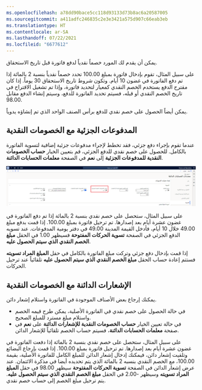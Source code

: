 ```yaml
---
ms.openlocfilehash: a78dd90bace5cc118d93133d73b8ac6a20587005
ms.sourcegitcommit: a411adfc246835c2e3e3421a575d907c66eab3eb
ms.translationtype: HT
ms.contentlocale: ar-SA
ms.lasthandoff: 07/22/2021
ms.locfileid: "6677612"
---
```

يمكن أن يقدم لك المورد خصماً نقدياً لدفع فاتورة قبل تاريخ الاستحقاق. 

على سبيل المثال، تقوم بإدخال فاتورة بمبلغ 100.00 تحدد خصماً نقدياً بنسبة 2 بالمائة إذا تم دفع الفاتورة في غضون 10 أيام. وتكون شروط تاريخ الاستحقاق 30 يوماً. إذا كان مقترح الدفع يستخدم الخصم النقدي كمعيار لتحديد فاتورة، وإذا تم تشغيل الاقتراح في تاريخ الخصم النقدي أو قبله، فسيتم تحديد الفاتورة للدفع، وسيتم إنشاء الدفع مقابل 98.00. 

يمكن أيضاً الحصول على خصم نقدي للدفع برأس الصنف الواحد الذي تم إنشاؤه يدوياً.

## <a name="partial-payments-with-cash-discounts"></a>المدفوعات الجزئية مع الخصومات النقدية 

عندما تقوم بإجراء دفع جزئي، فقد تخطط لإجراء مدفوعات جزئية إضافية لتسوية الفاتورة بالكامل. للحصول على خصم نقدي للدفع الجزئي، قم بتعيين الخيار **حساب الخصومات النقدية للمدفوعات الجزئية** إلى **نعم** في الصفحة **معلمات الحسابات الدائنة**.

![لقطة شاشة لصفحة معلمات الحسابات الدائنة التي تُبرز شريط تمرير حساب الخصومات النقدية للمدفوعات الجزئية.](../media/partial-payment.png)


على سبيل المثال، ستحصل على خصم نقدي بنسبة 2 بالمائة إذا تم دفع الفاتورة في غضون عشرة أيام بعد إصدارها. تم ترحيل فاتورة بمبلغ 100.00. إذا قمت بدفع مبلغ 49.00 خلال 10 أيام، فأدخل القيمة المدينة 49.00 في دفتر يومية المدفوعات. عند تسويه الدفع الجزئي في الصفحة **تسوية الحركات المفتوحة** فسيظهر 1.00 في الحقل **مبلغ الخصم النقدي الذي سيتم الحصول عليه**.

إذا قمت بإدخال دفع جزئي وتركت مبلغ الفاتورة بالكامل في حقل **المبلغ المراد تسويته** فستتم إعادة حساب الحقل **مبلغ الخصم النقدي الذي سيتم الحصول عليه** تلقائياً عند ترحيل الحركات.

## <a name="credit-notes-with-cash-discounts"></a>الإشعارات الدائنة‬ مع الخصومات النقدية 

يمكنك إرجاع بعض الأصناف الموجودة في الفاتورة واستلام إشعار دائن. 

- في حالة الحصول على خصم نقدي في الفاتورة الأصلية، يمكن طرح قيمه الخصم واستلام مبلغ مسترد للمبلغ الصحيح. 
- في حالة تعيين الخيار **حساب الخصومات النقدية للإشعارات الدائنة‬** على **نعم** في صفحة **معلمات الحسابات الدائنة**، فسيتم حساب الخصم تلقائياً للإشعار الدائن.

على سبيل المثال، ستحصل على خصم نقدي بنسبة 2 بالمائة إذا دفعت الفاتورة في غضون عشرة أيام بعد إصدارها. تم ترحيل فاتورة بمبلغ 100.00. إذا قمت بإرجاع البضائع وتلقيت إشعار دائن، فيمكنك إدخال إشعار الدائن للمبلغ الكامل للفاتورة الأصلية، بقيمة 100.00، مع الخصم النقدي بنسبه 2 بالمائة الذي يتم تحديده أيضا في مذكرة الائتمان. عند عرض إشعار الدائن في الصفحة **تسوية الحركات المفتوحة** سيظهر 98.00 في حقل **المبلغ المراد تسويته** وسيظهر -2.00 في الحقل **مبلغ الخصم النقدي الذي سيتم الحصول عليه**. يتم ترحيل مبلغ الخصم إلى حساب خصم نقدي.

